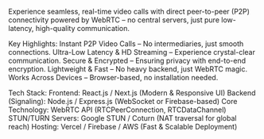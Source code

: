 Experience seamless, real-time video calls with direct peer-to-peer (P2P) connectivity powered by WebRTC – no central servers, just pure low-latency, high-quality communication.

 Key Highlights:
 Instant P2P Video Calls – No intermediaries, just smooth connections.
 Ultra-Low Latency & HD Streaming – Experience crystal-clear communication.
 Secure & Encrypted – Ensuring privacy with end-to-end encryption.
 Lightweight & Fast – No heavy backend, just WebRTC magic.
 Works Across Devices – Browser-based, no installation needed.

 Tech Stack:
 Frontend: React.js / Next.js (Modern & Responsive UI)
 Backend (Signaling): Node.js / Express.js (WebSocket or Firebase-based)
 Core Technology: WebRTC API (RTCPeerConnection, RTCDataChannel)
 STUN/TURN Servers: Google STUN / Coturn (NAT traversal for global reach)
 Hosting: Vercel / Firebase / AWS (Fast & Scalable Deployment)
